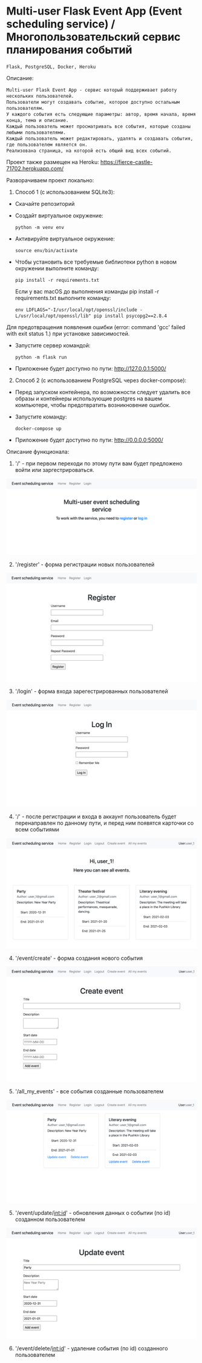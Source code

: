 # Multi-user Flask Event App (Event scheduling service) / Многопользовательский сервис планирования событий

    Flask, PostgreSQL, Docker, Heroku

Описание:

    Multi-user Flask Event App - сервис который поддерживает работу нескольких пользователей. 
    Пользователи могут создавать событие, которое доступно остальным пользователям.
    У каждого события есть следующие параметры: автор, время начала, время конца, тема и описание.
    Каждый пользователь может просматривать все события, которые созданы любыми пользователями.
    Каждый пользователь может редактировать, удалять и создавать события, где пользователем является он.
    Реализована страница, на которой есть общий вид всех событий.
    
Проект также размещен на Heroku: https://fierce-castle-71702.herokuapp.com/

Разворачиваем проект локально:

1. Способ 1 (с использованием SQLite3):

- Скачайте репозиторий

- Создайт виртуальное окружение:

      python -m venv env

- Активируйте виртуальное окружение:

      source env/bin/activate
      
- Чтобы установить все требуемые библиотеки python в новом окружении выполните команду:

      pip install -r requirements.txt
  
  Если у вас macOS до выполнения команды pip install -r requirements.txt выполните команду:

      env LDFLAGS="-I/usr/local/opt/openssl/include -L/usr/local/opt/openssl/lib" pip install psycopg2==2.8.4      
      
Для предотвращения появления ошибки (error: command 'gcc' failed with exit status 1.) при установке зависимостей.

- Запустите сервер командой:

      python -m flask run

- Приложение будет доступно по пути: http://127.0.0.1:5000/

2. Способ 2 (с использованием PostgreSQL через docker-compose):

- Перед запуском контейнера, по возможности следует удалить все образы и контейнеры использующие postgres на вашем компьютере, чтобы предотвратить возникновение ошибок.

- Запустите команду:

      docker-compose up

- Приложение будет доступно по пути: http://0.0.0.0:5000/


Описание функционала:

1. '/' - при первом переходи по этому пути вам будет предложено войти или заргестрироваться.

 ![Index page](/screenshots/screenshot_1.png)

2. '/register' - форма регистрации новых пользователей
 
  ![Registration form](/screenshots/screenshot_2.png)

3. '/login' - форма входа зарегестрированных пользователей
 
  ![Log in form](/screenshots/screenshot_3.png)

4. '/' - после регистрации и входа в аккаунт пользователь будет перенаправлен по данному пути, и перед ним появятся карточки со всем событиями

  ![Events cards](/screenshots/screenshot_4.png)

4. '/event/create' - форма создания нового события

  ![Event create form](/screenshots/screenshot_5.png)
  
5. '/all_my_events' - все события созданные пользователем

  ![Event create form](/screenshots/screenshot_6.png)

5. '/event/update/<int:id>' - обновления данных о событии (по id) созданном пользователем

  ![Event update form](/screenshots/screenshot_7.png)

6. '/event/delete/<int:id>' - удаление события (по id) созданного пользователем



